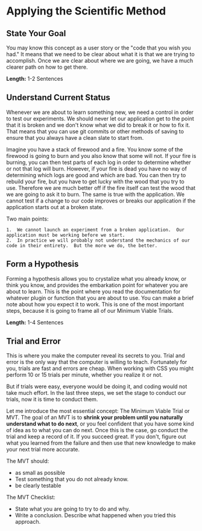 # Applying the Scientific Method

## State Your Goal

You may know this concept as a user story or the "code that you wish you had."  It means that we need to be clear about what it is that we are trying to accomplish.  Once we are clear about where we are going, we have a much clearer path on how to get there.  

**Length:** 1-2 Sentences

## Understand Current Status

Whenever we are about to learn something new, we need a control in order to test our experiments.  We should never let our application get to the point that it is broken and we don't know what we did to break it or how to fix it.  That means that you can use git commits or other methods of saving to ensure that you always have a clean slate to start from.  

Imagine you have a stack of firewood and a fire.  You know some of the firewood is going to burn and you also know that some will not.  If your fire is burning, you can then test parts of each log in order to determine whether or not that log will burn.  However, if your fire is dead you have no way of determining which logs are good and which are bad.  You can then try to rebuild your fire, but you have to get lucky with the wood that you try to use.  Therefore we are much better off if the fire itself can test the wood that we are going to ask it to burn.  The same is true with the application.  We cannot test if a change to our code improves or breaks our application if the application starts out at a broken state.

Two main points: 

	1.  We cannot launch an experiment from a broken application.  Our application must be working before we start.
	2.  In practice we will probably not understand the mechanics of our code in their entirety.  But the more we do, the better.

## Form a Hypothesis

Forming a hypothesis allows you to crystalize what you already know, or think you know, and provides the embarkation point for whatever you are about to learn.  This is the point where you read the documentation for whatever plugin or function that you are about to use.  You can make a brief note about how you expect it to work.  This is one of the most important steps, because it is going to frame all of our Minimum Viable Trials.


**Length:** 1-4 Sentences

## Trial and Error

This is where you make the computer reveal its secrets to you.  Trial and error is the only way that the computer is willing to teach.  Fortunately for you, trials are fast and errors are cheap.  When working with CSS you might perform 10 or 15 trials per minute, whether you realize it or not.  

But if trials were easy, everyone would be doing it, and coding would not take much effort. In the last three steps, we set the stage to conduct our trials, now it is time to conduct them.

Let me introduce the most essential concept: The Minimum Viable Trial or MVT. The goal of an MVT is to **shrink your problem until you naturally understand what to do next**, or you feel confident that you have some kind of idea as to what you can do next.  Once this is the case, go conduct the trial and keep a record of it.  If you succeed great.  If you don't, figure out what you learned from the failure and then use that new knowledge to make your next trial more accurate.

The MVT should:

  *  as small as possible
  *  Test something that you do not already know.
  *	 be clearly testable

The MVT Checklist:

* State what you are going to try to do and why.
* Write a conclusion.  Describe what happened when you tried this approach.